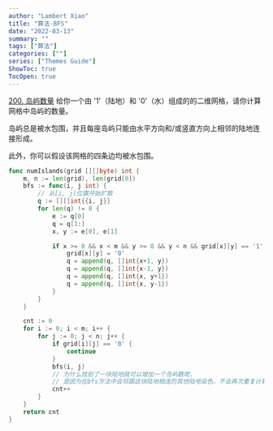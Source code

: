 ```yaml
---
author: "Lambert Xiao"
title: "算法-BFS"
date: "2022-03-13"
summary: ""
tags: ["算法"]
categories: [""]
series: ["Themes Guide"]
ShowToc: true
TocOpen: true
---
```


[200. 岛屿数量](https://leetcode-cn.com/problems/number-of-islands/)
给你一个由 '1'（陆地）和 '0'（水）组成的的二维网格，请你计算网格中岛屿的数量。

岛屿总是被水包围，并且每座岛屿只能由水平方向和/或竖直方向上相邻的陆地连接形成。

此外，你可以假设该网格的四条边均被水包围。

```go
func numIslands(grid [][]byte) int {
    m, n := len(grid), len(grid[0])
    bfs := func(i, j int) {
        // 从[i, j]位置开始扩散
        q := [][]int{{i, j}}
        for len(q) != 0 {
            e := q[0]
            q = q[1:]
            x, y := e[0], e[1]

            if x >= 0 && x < m && y >= 0 && y < n && grid[x][y] == '1' {
                grid[x][y] = '0'
                q = append(q, []int{x+1, y})
                q = append(q, []int{x-1, y})
                q = append(q, []int{x, y+1})
                q = append(q, []int{x, y-1})
            }
        }
    }

    cnt := 0
    for i := 0; i < m; i++ {
        for j := 0; j < n; j++ {
            if grid[i][j] == '0' {
                continue
            }
            bfs(i, j)
            // 为什么找到了一块陆地就可以增加一个岛屿数呢，
            // 是因为在bfs方法中会将跟这块陆地相连的其他陆地染色，不会再次重复计算
            cnt++
        }
    }
    return cnt
}
```
